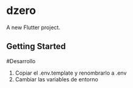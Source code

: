 # dzero

A new Flutter project.

## Getting Started

#Desarrollo
1. Copiar el .env.template y renombrarlo a .env
2. Cambiar las variables de entorno